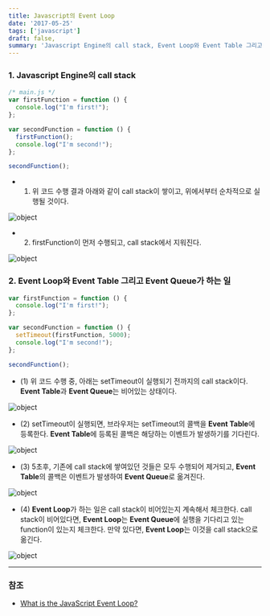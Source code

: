 ```yaml
---
title: Javascript의 Event Loop
date: '2017-05-25'
tags: ['javascript']
draft: false,
summary: 'Javascript Engine의 call stack, Event Loop와 Event Table 그리고 Event Queue가 하는 일'
---
```


### 1. Javascript Engine의 call stack

```js
/* main.js */
var firstFunction = function () {
  console.log("I'm first!");
};

var secondFunction = function () {
  firstFunction();
  console.log("I'm second!");
};

secondFunction();
```

- 1. 위 코드 수행 결과 아래와 같이 call stack이 쌓이고, 위에서부터 순차적으로 실행될 것이다.

![object](/static/images/callstack1.png 'object')

- 2. firstFunction이 먼저 수행되고, call stack에서 지워진다.

![object](/static/images/callstack2.png 'object')

### 2. Event Loop와 Event Table 그리고 Event Queue가 하는 일

```js
var firstFunction = function () {
  console.log("I'm first!");
};

var secondFunction = function () {
  setTimeout(firstFunction, 5000);
  console.log("I'm second!");
};

secondFunction();
```

- (1) 위 코드 수행 중, 아래는 setTimeout이 실행되기 전까지의 call stack이다. **Event Table**과 **Event Queue**는 비어있는 상태이다.

![object](/static/images/callstack3.png 'object')

- (2) setTimeout이 실행되면, 브라우저는 setTimeout의 콜백을 **Event Table**에 등록한다. **Event Table**에 등록된 콜백은 해당하는 이벤트가 발생하기를 기다린다.

![object](/static/images/callstack4.png 'object')

- (3) 5초후, 기존에 call stack에 쌓여있던 것들은 모두 수행되어 제거되고, **Event Table**의 콜백은 이벤트가 발생하여 **Event Queue**로 옮겨진다.

![object](/static/images/callstack5.png 'object')

- (4) **Event Loop**가 하는 일은 call stack이 비어있는지 계속해서 체크한다. call stack이 비어있다면, **Event Loop**는 **Event Queue**에 실행을 기다리고 있는 function이 있는지 체크한다. 만약 있다면, **Event Loop**는 이것을 call stack으로 옮긴다.

![object](/static/images/callstack6.png 'object')

---

### 참조

- [What is the JavaScript Event Loop?](http://altitudelabs.com/blog/what-is-the-javascript-event-loop)
